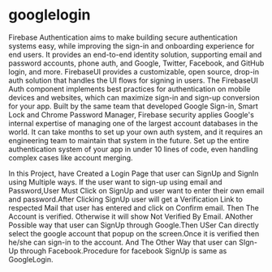 # googlelogin

Firebase Authentication aims to make building secure authentication systems easy, while improving the sign-in and onboarding experience for end users. It provides an end-to-end identity solution, supporting email and password accounts, phone auth, and Google, Twitter, Facebook, and GitHub login, and more.
FirebaseUI provides a customizable, open source, drop-in auth solution that handles the UI flows for signing in users. The FirebaseUI Auth component implements best practices for authentication on mobile devices and websites, which can maximize sign-in and sign-up conversion for your app.
Built by the same team that developed Google Sign-in, Smart Lock and Chrome Password Manager, Firebase security applies Google's internal expertise of managing one of the largest account databases in the world.
It can take months to set up your own auth system, and it requires an engineering team to maintain that system in the future. Set up the entire authentication system of your app in under 10 lines of code, even handling complex cases like account merging.

In this Project, have Created a Login Page that user can SignUp and SignIn using Multiple ways.
If the user want to sign-up using email and Password,User Must Click on SignUp and user want to enter their own email and password.After Clicking SignUp user will get a Verification Link to respected Mail that user has entered  and click on Confirm email.
Then The Account is verified. Otherwise it will show Not Verified By Email.
ANother Possible way that user can SignUp through Google.Then USer Can directly select the google account that popup on the screen.Once it is verified then he/she can sign-in to the account.
And The Other Way that user can SIgn-Up through Facebook.Procedure for facebook SignUp is same as GoogleLogin.
